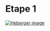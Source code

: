 # Etape 1

<a href="https://www.hostingpics.net/viewer.php?id=505204etape1.png"><img src="https://img4.hostingpics.net/thumbs/mini_505204etape1.png" alt="Heberger image" /></a>
